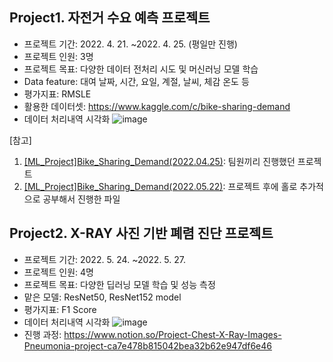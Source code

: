 
## Project1. 자전거 수요 예측 프로젝트
* 프로젝트 기간: 2022. 4. 21. ~2022. 4. 25. (평일만 진행)
* 프로젝트 인원: 3명
* 프로젝트 목표: 다양한 데이터 전처리 시도 및 머신러닝 모델 학습
* Data feature: 대여 날짜, 시간, 요일, 계절, 날씨, 체감 온도 등
* 평가지표: RMSLE
* 활용한 데이터셋: https://www.kaggle.com/c/bike-sharing-demand
* 데이터 처리내역 시각화
![image](https://user-images.githubusercontent.com/102525066/191980153-7e47a740-5623-4d3e-9f6c-34aad82f92d5.png)

[참고]
1) [[ML_Project]Bike_Sharing_Demand(2022.04.25)](https://github.com/starryboram/Toy-project/blob/main/%5BML_Project%5DBike_Sharing_Demand(2022.04.25).ipynb): 팀원끼리 진행했던 프로젝트
2) [[ML_Project]Bike_Sharing_Demand(2022.05.22)](https://github.com/starryboram/Toy-project/blob/main/%5BML_Project%5DBike_Sharing_Demand(2022.05.22).ipynb): 프로젝트 후에 홀로 추가적으로 공부해서 진행한 파일

## Project2. X-RAY 사진 기반 폐렴 진단 프로젝트
* 프로젝트 기간: 2022. 5. 24. ~2022. 5. 27.
* 프로젝트 인원: 4명
* 프로젝트 목표: 다양한 딥러닝 모델 학습 및 성능 측정
* 맡은 모델: ResNet50, ResNet152 model
* 평가지표: F1 Score
* 데이터 처리내역 시각화
![image](https://user-images.githubusercontent.com/102525066/193054924-72ad9f14-ff4d-4e0c-9467-bbe0e8924910.png)
* 진행 과정: https://www.notion.so/Project-Chest-X-Ray-Images-Pneumonia-project-ca7e478b815042bea32b62e947df6e46
